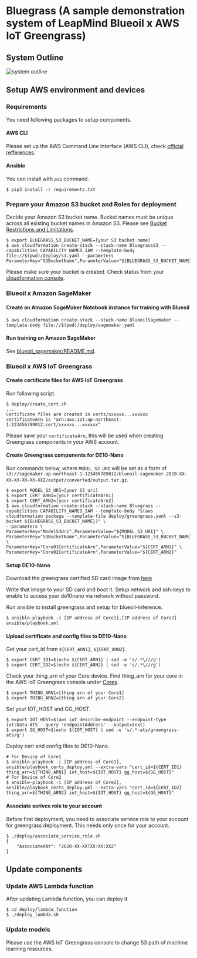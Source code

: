 # Bluegrass (A sample demonstration system of LeapMind Blueoil x AWS IoT Greengrass)
## System Outline
![system outline](https://user-images.githubusercontent.com/12394960/85096104-44290480-b22e-11ea-97a9-d0e1b426edfb.png)

## Setup AWS environment and devices
### Requirements
You need following packages to setup components.
#### AWS CLI

Please set up the AWS Command Line Interface (AWS CLI), check [official refferences](https://docs.aws.amazon.com/cli/latest/userguide/cli-chap-install.html).
#### Ansible

You can install with `pip` command.
```shell
$ pip3 install -r requirements.txt
```

### Prepare your Amazon S3 bucket and Roles for deployment
Decide your Amazon S3 bucket name. Bucket names must be unique across all existing bucket names in Amazon S3. Please see [Bucket Restrictions and Limitations](https://docs.aws.amazon.com/AmazonS3/latest/dev/BucketRestrictions.html).
```shell
$ export BLUEGRASS_S3_BUCKET_NAME=[your S3 bucket name]
$ aws cloudformation create-stack --stack-name BluegrassS3 --capabilities CAPABILITY_NAMED_IAM --template-body file://$(pwd)/deploy/s3.yaml --parameters ParameterKey="S3BucketName",ParameterValue="${BLUEGRASS_S3_BUCKET_NAME}"
```
Please make sure your bucket is created. Check status from your [cloudformation console](https://console.aws.amazon.com/cloudformation/home).

### Blueoil x Amazon SageMaker
#### Create an Amazon SageMaker Notebook instance for training with Blueoil
```shell
$ aws cloudformation create-stack --stack-name BlueoilSagemaker --template-body file://$(pwd)/deploy/sagemaker.yaml
```

#### Run training on Amazon SageMaker 
See [blueoil_sagemaker/README.md](blueoil_sagemaker/README.md).

### Blueoil x AWS IoT Greengrass
#### Create certificate files for AWS IoT Greengrass
Run following script.
```shell
$ deploy/create_cert.sh
...
Certificate files are created in certs/xxxxxx...xxxxxx
certificateArn is "arn:aws:iot:ap-northeast-1:123456789012:cert/xxxxxx...xxxxxx"
```
Please save your `certificateArn`, this will be used when creating Greengrass components in your AWS account.

#### Create Greengrass components for DE10-Nano
Run commands below, where `MODEL_S3_URI` will be set as a form of `s3://sagemaker-ap-northeast-1-123456789012/blueoil-sagemaker-2020-XX-XX-XX-XX-XX-XXZ/output/converted/output.tar.gz`. 
```shell
$ export MODEL_S3_URI=[your S3 uri]
$ export CERT_ARN1=[your certificateArn1]
$ export CERT_ARN2=[your certificateArn2]
$ aws cloudformation create-stack --stack-name Bluegrass --capabilities CAPABILITY_NAMED_IAM --template-body "$(aws cloudformation package --template-file deploy/greengrass.yaml --s3-bucket ${BLUEGRASS_S3_BUCKET_NAME})" \
--parameters \
ParameterKey="ModelS3Uri",ParameterValue="${MODEL_S3_URI}" \
ParameterKey="S3BucketName",ParameterValue="${BLUEGRASS_S3_BUCKET_NAME}" \
ParameterKey="Core01CertificateArn",ParameterValue="${CERT_ARN1}" \
ParameterKey="Core02CertificateArn",ParameterValue="${CERT_ARN2}"
```

#### Setup DE10-Nano
Download the greengrass certified SD card image from [here](http://download.terasic.com/downloads/cd-rom/de10-nano/DE10-Nano-Cloud-Native.zip)

Write that image to your SD card and boot it.
Setup network and ssh-keys to enable to access your de10nano via network without password.

Run ansible to install greengrass and setup for blueoil-inference.
```shell
$ ansible-playbook -i [IP address of Core1],[IP address of Core2] ansible/playbook.yml
```

#### Upload certificate and config files to DE10-Nano
Get your cert_id from `${CERT_ARN1}`, `${CERT_ARN2}`.
```shell
$ export CERT_ID1=$(echo ${CERT_ARN1} | sed -e 's/.*\///g')
$ export CERT_ID2=$(echo ${CERT_ARN2} | sed -e 's/.*\///g')
```
Check your thing_arn of your Core device. Find thing_arn for your core in the AWS IoT Greengrass console under [Cores](https://console.aws.amazon.com/iot/home/#/greengrass/corehub).
```shell
$ export THING_ARN1=[thing arn of your Core1]
$ export THING_ARN2=[thing arn of your Core2]
```

Set your IOT_HOST and GG_HOST.
```shell
$ export IOT_HOST=$(aws iot describe-endpoint --endpoint-type iot:Data-ATS --query 'endpointAddress' --output=text)
$ export GG_HOST=$(echo ${IOT_HOST} | sed -e 's/.*-ats/greengrass-ats/g')
```
Deploy cert and config files to DE10-Nano.
```shell
# For Device of Core1
$ ansible-playbook -i [IP address of Core1], ansible/playbook_certs_deploy.yml --extra-vars "cert_id=${CERT_ID1} thing_arn=${THING_ARN1} iot_host=${IOT_HOST} gg_host=${GG_HOST}"
# For Device of Core2
$ ansible-playbook -i [IP address of Core2], ansible/playbook_certs_deploy.yml --extra-vars "cert_id=${CERT_ID2} thing_arn=${THING_ARN2} iot_host=${IOT_HOST} gg_host=${GG_HOST}"
```

#### Associate serivce role to your account
Before first deployment, you need to associate service role to your account for greengrass deployment. This needs only once for your account.
```shell
$ ./deploy/associate_service_role.sh
{
    "AssociatedAt": "2020-XX-XXTXX:XX:XXZ"
}
```

## Update components
### Update AWS Lambda function
After updating Lambda function, you can deploy it.
```shell
$ cd deploy/lambda_function
$ ./deploy_lambda.sh
```

### Update models
Please use the AWS IoT Greengrass console to change S3 path of machine learning resources.
